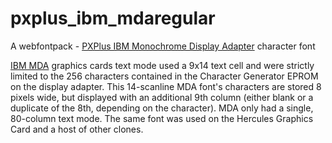 # pxplus_ibm_mdaregular
A webfontpack - [PXPlus IBM Monochrome Display Adapter](https://int10h.org/oldschool-pc-fonts/fontlist/#ibmmda) character font 

[IBM MDA](https://en.wikipedia.org/wiki/IBM_Monochrome_Display_Adapter) graphics cards text mode used a 9x14 text cell and were strictly limited to the 256 characters contained in the Character Generator EPROM on the display adapter. 
This 14-scanline MDA font's characters are stored 8 pixels wide, but displayed with an additional 9th column (either blank or a duplicate of the 8th, depending on the character).  MDA only had a single, 80-column text mode.  The same font was used on the Hercules Graphics Card and a host of other clones. 
